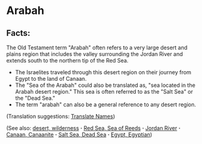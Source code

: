 # Arabah #

## Facts: ##

The Old Testament term "Arabah" often refers to a very large desert and plains region that includes the valley surrounding the Jordan River and extends south to the northern tip of the Red Sea.

* The Israelites traveled through this desert region on their journey from Egypt to the land of Canaan.
* The "Sea of the Arabah" could also be translated as, "sea located in the Arabah desert region." This sea is often referred to as the "Salt Sea" or the "Dead Sea."
* The term "arabah" can also be a general reference to any desert region.

(Translation suggestions: [Translate Names](https://git.door43.org/Door43/en-ta-translate-vol1/src/master/content/translate_names.md))

(See also: [desert, wilderness](../other/desert.md) **·** [Red Sea, Sea of Reeds](../other/redsea.md) **·** [Jordan River](../other/jordanriver.md) **·** [Canaan, Canaanite](../other/canaan.md) **·** [Salt Sea, Dead Sea](../other/saltsea.md) **·** [Egypt, Egyptian](../other/egypt.md))

